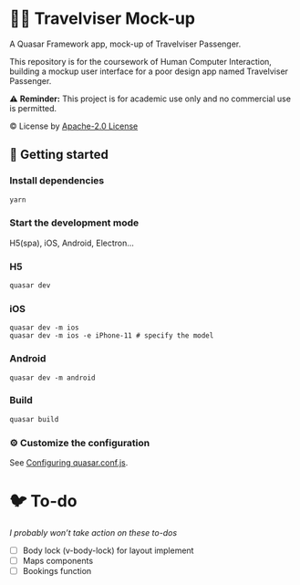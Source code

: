 # :bus::palm_tree: Travelviser Mock-up

A Quasar Framework app, mock-up of Travelviser Passenger.

This repository is for the coursework of Human Computer Interaction, building a mockup user interface for a poor design app named Travelviser Passenger. 

:warning: **Reminder:** This project is for academic use only and no commercial use is permitted.

:copyright: License by [Apache-2.0 License](https://github.com/jukrb0x/travelviser-mockup/blob/master/LICENSE)

## :rocket: Getting started

### Install dependencies

```bash
yarn
```

### Start the development mode

H5(spa), iOS, Android, Electron...

### H5

```bash
quasar dev
```

### iOS

```shell
quasar dev -m ios
quasar dev -m ios -e iPhone-11 # specify the model
```

### Android

```shell
quasar dev -m android
```

### Build

```bash
quasar build
```

### :gear: Customize the configuration

See [Configuring quasar.conf.js](https://quasar.dev/quasar-cli/quasar-conf-js).



# :bird: To-do

*I probably won’t take action on these to-dos*

- [ ] Body lock (v-body-lock) for layout implement
- [ ] Maps components
- [ ] Bookings function